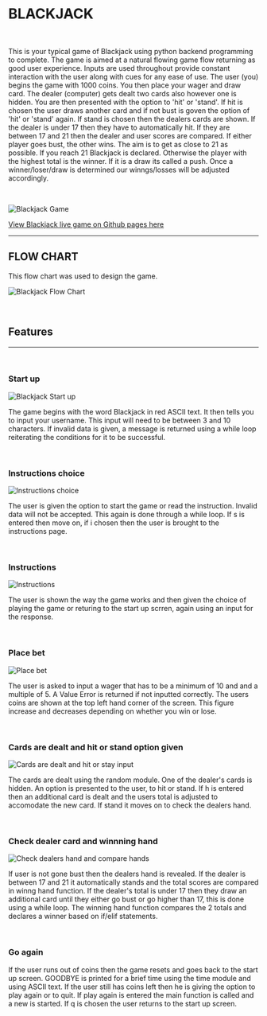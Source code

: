 # BLACKJACK

<br/>

This is your typical game of Blackjack using python backend programming to complete. The game is aimed at a natural flowing game flow returning as good user experience. Inputs are used throughout provide constant interaction with the user along with cues for any ease of use. The user (you) begins the game with 1000 coins. You then place your wager and draw card. The dealer (computer) gets dealt two cards also however one is hidden. You are then presented with the option to 'hit' or 'stand'. If hit is chosen the user draws another card and if not bust is goven the option  of 'hit' or 'stand' again. If stand is chosen then the dealers cards are shown. If the dealer is under 17 then they have to automatically hit. If they are between 17 and 21 then the dealer and user scores are compared. If either player goes bust, the other wins. The aim is to get as close to 21 as possible. If you reach 21 Blackjack is declared. Otherwise the player with the highest total is the winner. If it is a draw its called a push. Once a winner/loser/draw is determined our winngs/losses will be adjusted accordingly.

 <br/> 

![Blackjack Game](readme-doc/images/amiresponsive-blackjack-image.png)

[View Blackjack live game on Github pages here](https://blackjack-pp3.herokuapp.com/)

---

## FLOW CHART

This flow chart was used to design the game.

![Blackjack Flow Chart](readme-doc/images/blackjack-flowchart.png)

<br/>

## Features
---

<br/>

### Start up

![Blackjack Start up](readme-doc/images/blackjack_home_screen_image.png)

The game begins with the word Blackjack in red ASCII text. It then tells you to input your username. This input will need to be between 3 and 10 characters. If invalid data is given, a message is returned using a while loop reiterating the conditions for it to be successful.

<br/>

### Instructions choice

![Instructions choice](readme-doc/images/instructions-choice-image.png)

The user is given the option to start the game or read the instruction. Invalid data will not be accepted. This again is done through a while loop. If s is entered then move on, if i chosen then the user is brought to the instructions page.

<br/>

### Instructions

![Instructions](readme-doc/images/instructions-image.png)

The user is shown the way the game works and then given the choice of playing the game or returing to the start up scrren, again using an input for the response.

<br/>

### Place bet

![Place bet](readme-doc/images/place-bet-image.png)

The user is asked to input a wager that has to be a minimum of 10 and and a multiple of 5. A Value Error is returned if not inputted correctly. The users coins are shown at the top left hand corner of the screen. This figure increase and decreases depending on whether you win or lose.

<br/>

### Cards are dealt and hit or stand option given

![Cards are dealt and hit or stay input](readme-doc/images/hit-or-stay-image.png)

The cards are dealt using the random module.  One of the dealer's cards is hidden. An option is presented to the user, to hit or stand. If h is entered then an additional card is dealt and the users total is adjusted to accomodate the new card. If stand it moves on to check the dealers hand.

<br/>

### Check dealer card and winnning hand

![Check dealers hand and compare hands](readme-doc/images/)

If user is not gone bust then the dealers hand is revealed. If the dealer is between 17 and 21 it automatically stands and the total scores are compared in winng hand function. If the dealer's total is under 17 then they draw an additional card until they either go bust or go higher than 17, this is done using a while loop. The winning hand function compares the 2 totals and declares a winner based on if/elif statements.

<br/>

### Go again

If the user runs out of coins then the game resets and goes back to the start up screen. GOODBYE is printed for a brief time using the time module and using ASCII text. If the user still has coins left then he is giving the option to play again or to quit. If play again is entered the main function is called and a new is started. If q is chosen the user returns to the start up screen.

<br/>

